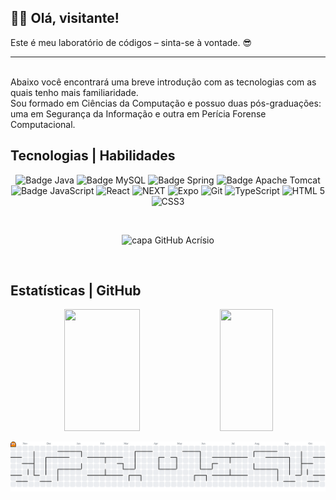 ## 👨‍💻 Olá, visitante!
Este é meu laboratório de códigos – sinta-se à vontade. 😎
<hr/>
<p>
<br>
  Abaixo você encontrará uma breve introdução com as tecnologias com as quais tenho mais familiaridade.<br>
  Sou formado em Ciências da Computação e possuo duas pós-graduações: uma em Segurança da Informação e outra em Perícia Forense Computacional.
</p>

## Tecnologias | Habilidades 
 <p align="center">
    <img src="https://img.shields.io/badge/java-%23ED8B00.svg?style=for-the-badge&logo=openjdk&logoColor=white" alt="Badge Java">
    <img src="https://img.shields.io/badge/mysql-4479A1.svg?style=for-the-badge&logo=mysql&logoColor=white" alt="Badge MySQL">
    <img src="https://img.shields.io/badge/spring-%236DB33F.svg?style=for-the-badge&logo=spring&logoColor=white" alt="Badge Spring">
    <img src="https://img.shields.io/badge/apache%20tomcat-%23F8DC75.svg?style=for-the-badge&logo=apache-tomcat&logoColor=black" alt="Badge Apache Tomcat">
    <img src="https://img.shields.io/badge/JavaScript-323330?style=for-the-badge&logo=javascript&logoColor=F7DF1E" alt="Badge JavaScript">
    <img src="https://img.shields.io/badge/React_Native-20232A?style=for-the-badge&logo=react&logoColor=61DAFB" alt="React">
    <img src="https://img.shields.io/badge/next%20js-000000?style=for-the-badge&logo=nextdotjs&logoColor=blue" alt="NEXT">
    <img src="https://img.shields.io/badge/Expo-1B1F23?style=for-the-badge&logo=expo&logoColor=green" alt="Expo">
    <img src="https://img.shields.io/badge/GitHub-100000?style=for-the-badge&logo=github&logoColor=red" alt="Git">
    <img src="https://img.shields.io/badge/TypeScript-007ACC?style=for-the-badge&logo=typescript&logoColor=white" alt="TypeScript">
    <img src="https://img.shields.io/badge/HTML5-E34F26?style=for-the-badge&logo=html5&logoColor=white" alt="HTML 5">
    <img src="https://img.shields.io/badge/CSS3-1572B6?style=for-the-badge&logo=css3&logoColor=white" alt="CSS3">
 </p>
 
 <br>
  <p align="center">
   <img src="https://github.com/acrisiopb/acrisiopb/blob/main/code.gif" alt="capa GitHub Acrísio">
 </p>

 <br>
 
## Estatísticas | GitHub  
<div align="center">
  <img width="49%" height="195px" src="https://github-readme-stats.vercel.app/api?username=acrisiopb&show_icons=true&count_private=true&hide_border=true&title_color=5D3FD3&icon_color=5D3FD3&text_color=c9d1d9&bg_color=0d1117" /> 
  <img width="41%" height="195px" src="https://github-readme-stats.vercel.app/api/top-langs/?username=acrisiopb&layout=compact&hide_border=true&title_color=5D3FD3&text_color=5D3FD3&bg_color=0d1117" />
</div>

<!-- ## Visitantes | GitHub  

<p align="center">
 <img src="https://visit-counter.vercel.app/counter.png?page=https%3A%2F%2Fgithub.com%2Facrisiopb&s=39&c=00ff00&bg=00000000&no=6&ff=alien&tb=&ta=" alt="visits">
</p> -->

<!--<p align="center"> SNAKE
  <picture>
    <source media="(prefers-color-scheme: dark)" srcset="https://raw.githubusercontent.com/acrisiopb/acrisiopb/output/github-contribution-grid-snake-dark.svg">
    <source media="(prefers-color-scheme: light)" srcset="https://raw.githubusercontent.com/acrisiopb/acrisiopb/output/github-contribution-grid-snake.svg">
    <img alt="Snake animation" src="https://raw.githubusercontent.com/acrisiopb/acrisiopb/output/github-contribution-grid-snake.svg" style="max-width: 100%;" />
  </picture>
</p>-->

<p align="center">
<picture>
  <source media="(prefers-color-scheme: dark)" srcset="https://raw.githubusercontent.com/acrisiopb/acrisiopb/output/pacman-contribution-graph-dark.svg">
  <source media="(prefers-color-scheme: light)" srcset="https://raw.githubusercontent.com/acrisiopb/acrisiopb/output/pacman-contribution-graph.svg">
  <img alt="pacman contribution graph" src="https://raw.githubusercontent.com/acrisiopb/acrisiopb/output/pacman-contribution-graph.svg">
</picture>
</p>

